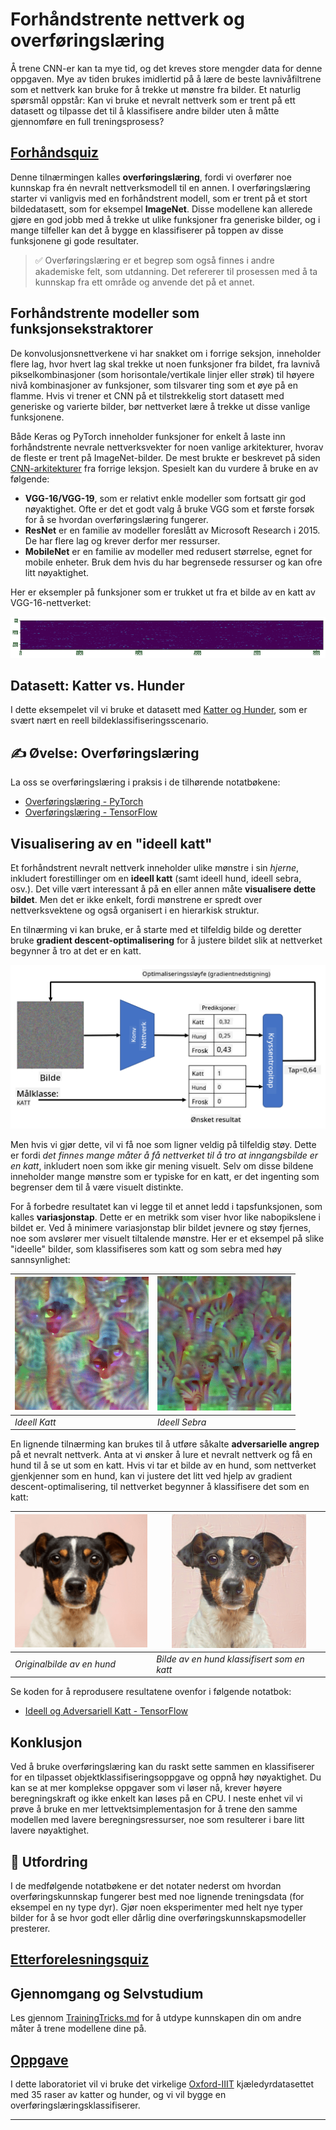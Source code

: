 <!--
CO_OP_TRANSLATOR_METADATA:
{
  "original_hash": "178c0b5ee5395733eb18aec51e71a0a9",
  "translation_date": "2025-09-23T09:39:16+00:00",
  "source_file": "lessons/4-ComputerVision/08-TransferLearning/README.md",
  "language_code": "no"
}
-->
# Forhåndstrente nettverk og overføringslæring

Å trene CNN-er kan ta mye tid, og det kreves store mengder data for denne oppgaven. Mye av tiden brukes imidlertid på å lære de beste lavnivåfiltrene som et nettverk kan bruke for å trekke ut mønstre fra bilder. Et naturlig spørsmål oppstår: Kan vi bruke et nevralt nettverk som er trent på ett datasett og tilpasse det til å klassifisere andre bilder uten å måtte gjennomføre en full treningsprosess?

## [Forhåndsquiz](https://ff-quizzes.netlify.app/en/ai/quiz/15)

Denne tilnærmingen kalles **overføringslæring**, fordi vi overfører noe kunnskap fra én nevralt nettverksmodell til en annen. I overføringslæring starter vi vanligvis med en forhåndstrent modell, som er trent på et stort bildedatasett, som for eksempel **ImageNet**. Disse modellene kan allerede gjøre en god jobb med å trekke ut ulike funksjoner fra generiske bilder, og i mange tilfeller kan det å bygge en klassifiserer på toppen av disse funksjonene gi gode resultater.

> ✅ Overføringslæring er et begrep som også finnes i andre akademiske felt, som utdanning. Det refererer til prosessen med å ta kunnskap fra ett område og anvende det på et annet.

## Forhåndstrente modeller som funksjonsekstraktorer

De konvolusjonsnettverkene vi har snakket om i forrige seksjon, inneholder flere lag, hvor hvert lag skal trekke ut noen funksjoner fra bildet, fra lavnivå pikselkombinasjoner (som horisontale/vertikale linjer eller strøk) til høyere nivå kombinasjoner av funksjoner, som tilsvarer ting som et øye på en flamme. Hvis vi trener et CNN på et tilstrekkelig stort datasett med generiske og varierte bilder, bør nettverket lære å trekke ut disse vanlige funksjonene.

Både Keras og PyTorch inneholder funksjoner for enkelt å laste inn forhåndstrente nevrale nettverksvekter for noen vanlige arkitekturer, hvorav de fleste er trent på ImageNet-bilder. De mest brukte er beskrevet på siden [CNN-arkitekturer](../07-ConvNets/CNN_Architectures.md) fra forrige leksjon. Spesielt kan du vurdere å bruke en av følgende:

* **VGG-16/VGG-19**, som er relativt enkle modeller som fortsatt gir god nøyaktighet. Ofte er det et godt valg å bruke VGG som et første forsøk for å se hvordan overføringslæring fungerer.
* **ResNet** er en familie av modeller foreslått av Microsoft Research i 2015. De har flere lag og krever derfor mer ressurser.
* **MobileNet** er en familie av modeller med redusert størrelse, egnet for mobile enheter. Bruk dem hvis du har begrensede ressurser og kan ofre litt nøyaktighet.

Her er eksempler på funksjoner som er trukket ut fra et bilde av en katt av VGG-16-nettverket:

![Funksjoner trukket ut av VGG-16](../../../../../translated_images/features.6291f9c7ba3a0b951af88fc9864632b9115365410765680680d30c927dd67354.no.png)

## Datasett: Katter vs. Hunder

I dette eksempelet vil vi bruke et datasett med [Katter og Hunder](https://www.microsoft.com/download/details.aspx?id=54765&WT.mc_id=academic-77998-cacaste), som er svært nært en reell bildeklassifiseringsscenario.

## ✍️ Øvelse: Overføringslæring

La oss se overføringslæring i praksis i de tilhørende notatbøkene:

* [Overføringslæring - PyTorch](TransferLearningPyTorch.ipynb)
* [Overføringslæring - TensorFlow](TransferLearningTF.ipynb)

## Visualisering av en "ideell katt"

Et forhåndstrent nevralt nettverk inneholder ulike mønstre i sin *hjerne*, inkludert forestillinger om en **ideell katt** (samt ideell hund, ideell sebra, osv.). Det ville vært interessant å på en eller annen måte **visualisere dette bildet**. Men det er ikke enkelt, fordi mønstrene er spredt over nettverksvektene og også organisert i en hierarkisk struktur.

En tilnærming vi kan bruke, er å starte med et tilfeldig bilde og deretter bruke **gradient descent-optimalisering** for å justere bildet slik at nettverket begynner å tro at det er en katt.

![Bildeoptimaliseringssløyfe](../../../../../translated_images/ideal-cat-loop.999fbb8ff306e044f997032f4eef9152b453e6a990e449bbfb107de2493cc37e.no.png)

Men hvis vi gjør dette, vil vi få noe som ligner veldig på tilfeldig støy. Dette er fordi *det finnes mange måter å få nettverket til å tro at inngangsbilde er en katt*, inkludert noen som ikke gir mening visuelt. Selv om disse bildene inneholder mange mønstre som er typiske for en katt, er det ingenting som begrenser dem til å være visuelt distinkte.

For å forbedre resultatet kan vi legge til et annet ledd i tapsfunksjonen, som kalles **variasjonstap**. Dette er en metrikk som viser hvor like nabopikslene i bildet er. Ved å minimere variasjonstap blir bildet jevnere og støy fjernes, noe som avslører mer visuelt tiltalende mønstre. Her er et eksempel på slike "ideelle" bilder, som klassifiseres som katt og som sebra med høy sannsynlighet:

![Ideell Katt](../../../../../translated_images/ideal-cat.203dd4597643d6b0bd73038b87f9c0464322725e3a06ab145d25d4a861c70592.no.png) | ![Ideell Sebra](../../../../../translated_images/ideal-zebra.7f70e8b54ee15a7a314000bb5df38a6cfe086ea04d60df4d3ef313d046b98a2b.no.png)
-----|-----
*Ideell Katt* | *Ideell Sebra*

En lignende tilnærming kan brukes til å utføre såkalte **adversarielle angrep** på et nevralt nettverk. Anta at vi ønsker å lure et nevralt nettverk og få en hund til å se ut som en katt. Hvis vi tar et bilde av en hund, som nettverket gjenkjenner som en hund, kan vi justere det litt ved hjelp av gradient descent-optimalisering, til nettverket begynner å klassifisere det som en katt:

![Bilde av en Hund](../../../../../translated_images/original-dog.8f68a67d2fe0911f33041c0f7fce8aa4ea919f9d3917ec4b468298522aeb6356.no.png) | ![Bilde av en hund klassifisert som en katt](../../../../../translated_images/adversarial-dog.d9fc7773b0142b89752539bfbf884118de845b3851c5162146ea0b8809fc820f.no.png)
-----|-----
*Originalbilde av en hund* | *Bilde av en hund klassifisert som en katt*

Se koden for å reprodusere resultatene ovenfor i følgende notatbok:

* [Ideell og Adversariell Katt - TensorFlow](AdversarialCat_TF.ipynb)

## Konklusjon

Ved å bruke overføringslæring kan du raskt sette sammen en klassifiserer for en tilpasset objektklassifiseringsoppgave og oppnå høy nøyaktighet. Du kan se at mer komplekse oppgaver som vi løser nå, krever høyere beregningskraft og ikke enkelt kan løses på en CPU. I neste enhet vil vi prøve å bruke en mer lettvektsimplementasjon for å trene den samme modellen med lavere beregningsressurser, noe som resulterer i bare litt lavere nøyaktighet.

## 🚀 Utfordring

I de medfølgende notatbøkene er det notater nederst om hvordan overføringskunnskap fungerer best med noe lignende treningsdata (for eksempel en ny type dyr). Gjør noen eksperimenter med helt nye typer bilder for å se hvor godt eller dårlig dine overføringskunnskapsmodeller presterer.

## [Etterforelesningsquiz](https://ff-quizzes.netlify.app/en/ai/quiz/16)

## Gjennomgang og Selvstudium

Les gjennom [TrainingTricks.md](TrainingTricks.md) for å utdype kunnskapen din om andre måter å trene modellene dine på.

## [Oppgave](lab/README.md)

I dette laboratoriet vil vi bruke det virkelige [Oxford-IIIT](https://www.robots.ox.ac.uk/~vgg/data/pets/) kjæledyrdatasettet med 35 raser av katter og hunder, og vi vil bygge en overføringslæringsklassifiserer.

---

